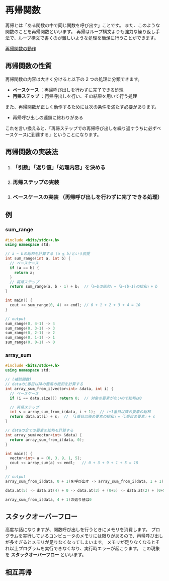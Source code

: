 # 再帰関数

再帰とは「ある関数の中で同じ関数を呼び出す」ことです。
また、このような関数のことを再帰関数といいます。
再帰はループ構文よりも強力な繰り返し手法で、ループ構文で書くのが難しいような処理を簡潔に行うことができます。

[再帰関数の動作](https://www.slideshare.net/APG4b/apg4b-205-sum)

## 再帰関数の性質

再帰関数の内容は大きく分けると以下の 2 つの処理に分類できます。

- **ベースケース** ：再帰呼び出しを行わずに完了できる処理
- **再帰ステップ** ：再帰呼出しを行い、その結果を用いて行う処理

また、再帰関数が正しく動作するためには次の条件を満たす必要があります。

- 再帰呼び出しの連鎖に終わりがある

これを言い換えると、「再帰ステップでの再帰呼び出しを繰り返すうちに必ずベースケースに到達する」ということになります。

## 再帰関数の実装法

1. ### 「引数」「返り値」「処理内容」を決める

2. ### 再帰ステップの実装

3. ### ベースケースの実装 （再帰呼び出しを行わずに完了できる処理）

## 例

### sum_range

```cpp
#include <bits/stdc++.h>
using namespace std;

// a ~ bの総和を計算する (a ≦ b)という前提
int sum_range(int a, int b) {
  // ベースケース
  if (a == b) {
    return a;
  }
  // 再帰ステップ
  return sum_range(a, b - 1) + b;  //「a~bの総和」=「a~(b-1)の総和」+ b
}

int main() {
  cout << sum_range(0, 4) << endl; // 0 + 1 + 2 + 3 + 4 = 10
}

// output
sum_range(0, 4-1) -> 4
sum_range(0, 3-1) -> 3
sum_range(0, 2-1) -> 2
sum_range(0, 1-1) -> 1
sum_range(0, 0-1) -> 0
```

### array_sum

```cpp
#include <bits/stdc++.h>
using namespace std;

// (補助関数)
// dataのi番目以降の要素の総和を計算する
int array_sum_from_i(vector<int> &data, int i) {
  // ベースケース
  if (i == data.size()) return 0;  // 対象の要素がないので総和は0

  // 再帰ステップ
  int s = array_sum_from_i(data, i + 1);  // i+1番目以降の要素の総和
  return data.at(i) + s;  // 「i番目以降の要素の総和」=「i番目の要素」+ s
}

// dataの全ての要素の総和を計算する
int array_sum(vector<int> &data) {
  return array_sum_from_i(data, 0);
}

int main() {
  vector<int> a = {0, 3, 9, 1, 5};
  cout << array_sum(a) << endl;   // 0 + 3 + 9 + 1 + 5 = 18
}

// output
array_sum_from_i(data, 0 + 1)を呼び出す -> array_sum_from_i(data, 1 + 1) -> array_sum_from_i(data, 2 + 1) -> array_sum_from_i(data, 3 + 1) -> array_sum_from_i(data, 4 + 1)

data.at(5) -> data.at(4) + 0 -> data.at(3) + (0+5) -> data.at(2) + (0+5+1) -> data.at(1) + (0+5+1+9) -> data.at(0) + (0+5+1+9+3) -> 0+5+1+9+3+0 -> 18

array_sum_from_i(data, 4 + 1)の返り値は0
```

## スタックオーバーフロー

高度な話になりますが、関数呼び出しを行うときにメモリを消費します。
プログラムを実行しているコンピュータのメモリには限りがあるので、再帰呼び出しが多すぎるとメモリが足りなくなってしまいます。
メモリが足りなくなるとそれ以上プログラムを実行できなくなり、実行時エラーが起こります。
この現象を **スタックオーバーフロー** といいます。

## 相互再帰
